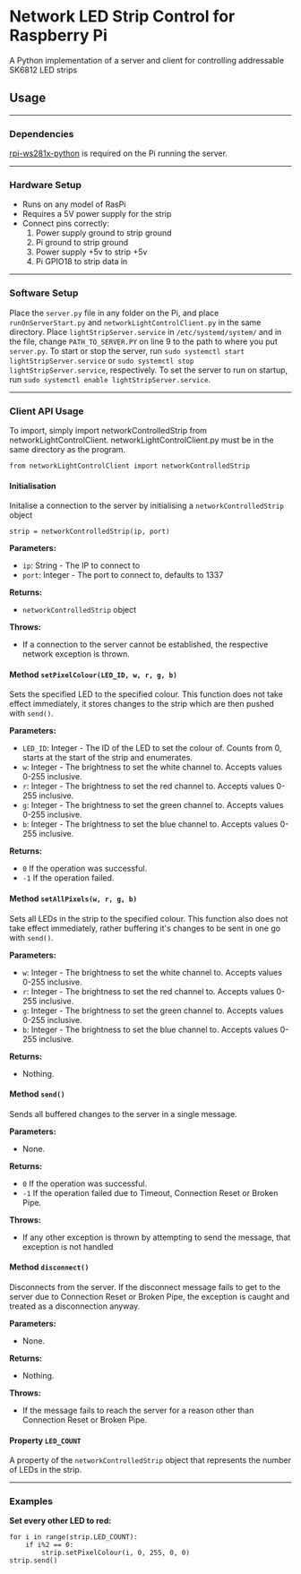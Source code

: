 # Network LED Strip Control for Raspberry Pi

A Python implementation of a server and client for controlling addressable SK6812 LED strips

## Usage

---

### Dependencies

[rpi-ws281x-python](https://github.com/rpi-ws281x/rpi-ws281x-python) is required on the Pi running the server.

---

### Hardware Setup

- Runs on any model of RasPi
- Requires a 5V power supply for the strip
- Connect pins correctly:
    1. Power supply ground to strip ground
    2. Pi ground to strip ground
    3. Power supply +5v to strip +5v
    4. Pi GPIO18 to strip data in

---

### Software Setup

Place the `server.py` file in any folder on the Pi, and place `runOnServerStart.py` and `networkLightControlClient.py` in the same directory. Place `lightStripServer.service` in `/etc/systemd/system/` and in the file, change `PATH_TO_SERVER.PY` on line 9 to the path to where you put `server.py`. To start or stop the server, run `sudo systemctl start lightStripServer.service` or `sudo systemctl stop lightStripServer.service`, respectively. To set the server to run on startup, run `sudo systemctl enable lightStripServer.service`.

---

### Client API Usage

To import, simply import networkControlledStrip from networkLightControlClient. networkLightControlClient.py must be in the same directory as the program.

`from networkLightControlClient import networkControlledStrip`

#### Initialisation

Initalise a connection to the server by initialising a `networkControlledStrip` object

`strip = networkControlledStrip(ip, port)`

**Parameters:**

- `ip`: String - The IP to connect to
- `port`: Integer - The port to connect to, defaults to 1337

**Returns:**

- `networkControlledStrip` object

**Throws:**

- If a connection to the server cannot be established, the respective network exception is thrown.

#### Method `setPixelColour(LED_ID, w, r, g, b)`

Sets the specified LED to the specified colour. This function does not take effect immediately, it stores changes to the strip which are then pushed with `send()`.

**Parameters:**

- `LED_ID`: Integer - The ID of the LED to set the colour of. Counts from 0, starts at the start of the strip and enumerates.
- `w`: Integer - The brightness to set the white channel to. Accepts values 0-255 inclusive.
- `r`: Integer - The brightness to set the red channel to. Accepts values 0-255 inclusive.
- `g`: Integer - The brightness to set the green channel to. Accepts values 0-255 inclusive.
- `b`: Integer - The brightness to set the blue channel to. Accepts values 0-255 inclusive.

**Returns:**

- `0` If the operation was successful.
- `-1` If the operation failed.

#### Method `setAllPixels(w, r, g, b)`

Sets all LEDs in the strip to the specified colour. This function also does not take effect immediately, rather buffering it's changes to be sent in one go with `send()`.

**Parameters:**

- `w`: Integer - The brightness to set the white channel to. Accepts values 0-255 inclusive.
- `r`: Integer - The brightness to set the red channel to. Accepts values 0-255 inclusive.
- `g`: Integer - The brightness to set the green channel to. Accepts values 0-255 inclusive.
- `b`: Integer - The brightness to set the blue channel to. Accepts values 0-255 inclusive.

**Returns:**

- Nothing.

#### Method `send()`

Sends all buffered changes to the server in a single message.

**Parameters:**

- None.

**Returns:**

- `0` If the operation was successful.
- `-1` If the operation failed due to Timeout, Connection Reset or Broken Pipe.

**Throws:**

- If any other exception is thrown by attempting to send the message, that exception is not handled

#### Method `disconnect()`

Disconnects from the server. If the disconnect message fails to get to the server due to Connection Reset or Broken Pipe, the exception is caught and treated as a disconnection anyway.

**Parameters:**

- None.

**Returns:**

- Nothing.

**Throws:**

- If the message fails to reach the server for a reason other than Connection Reset or Broken Pipe.

#### Property `LED_COUNT`

A property of the `networkControlledStrip` object that represents the number of LEDs in the strip.

---
### Examples


**Set every other LED to red:**

    for i in range(strip.LED_COUNT):
        if i%2 == 0:
            strip.setPixelColour(i, 0, 255, 0, 0)
    strip.send()